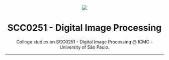 <p align="center">
  <img src="https://media.giphy.com/media/xRGuaM7FFZSZq/giphy.gif"/>
  <h1 align="center">SCC0251 - Digital Image Processing</h1>
  <p align="center">College studies on SCC0251 - Digital Image Processing @ ICMC - University of São Paulo.</p>
</p>

---

